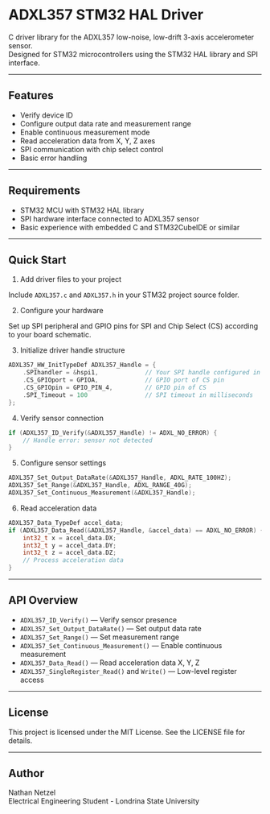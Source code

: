 # ADXL357 STM32 HAL Driver

C driver library for the ADXL357 low-noise, low-drift 3-axis accelerometer sensor.  
Designed for STM32 microcontrollers using the STM32 HAL library and SPI interface.

---

## **Features**

- Verify device ID  
- Configure output data rate and measurement range  
- Enable continuous measurement mode  
- Read acceleration data from X, Y, Z axes  
- SPI communication with chip select control  
- Basic error handling  

---

## **Requirements**

- STM32 MCU with STM32 HAL library  
- SPI hardware interface connected to ADXL357 sensor  
- Basic experience with embedded C and STM32CubeIDE or similar  

---

## **Quick Start**

1. Add driver files to your project

Include `ADXL357.c` and `ADXL357.h` in your STM32 project source folder.

2. Configure your hardware

Set up SPI peripheral and GPIO pins for SPI and Chip Select (CS) according to your board schematic.

3. Initialize driver handle structure

```c
ADXL357_HW_InitTypeDef ADXL357_Handle = {
    .SPIhandler = &hspi1,             // Your SPI handle configured in your project
    .CS_GPIOport = GPIOA,             // GPIO port of CS pin
    .CS_GPIOpin = GPIO_PIN_4,         // GPIO pin of CS
    .SPI_Timeout = 100                // SPI timeout in milliseconds
};
```

4. Verify sensor connection

```c
if (ADXL357_ID_Verify(&ADXL357_Handle) != ADXL_NO_ERROR) {
    // Handle error: sensor not detected
}
```

5. Configure sensor settings

```c
ADXL357_Set_Output_DataRate(&ADXL357_Handle, ADXL_RATE_100HZ);
ADXL357_Set_Range(&ADXL357_Handle, ADXL_RANGE_40G);
ADXL357_Set_Continuous_Measurement(&ADXL357_Handle);
```

6. Read acceleration data

```c
ADXL357_Data_TypeDef accel_data;
if (ADXL357_Data_Read(&ADXL357_Handle, &accel_data) == ADXL_NO_ERROR) {
    int32_t x = accel_data.DX;
    int32_t y = accel_data.DY;
    int32_t z = accel_data.DZ;
    // Process acceleration data
}
```

---

## **API Overview**

- `ADXL357_ID_Verify()` — Verify sensor presence  
- `ADXL357_Set_Output_DataRate()` — Set output data rate  
- `ADXL357_Set_Range()` — Set measurement range  
- `ADXL357_Set_Continuous_Measurement()` — Enable continuous measurement  
- `ADXL357_Data_Read()` — Read acceleration data X, Y, Z  
- `ADXL357_SingleRegister_Read()` and `Write()` — Low-level register access  

---

## **License**

This project is licensed under the MIT License. See the LICENSE file for details.

---

## **Author**

Nathan Netzel  
Electrical Engineering Student - Londrina State University
